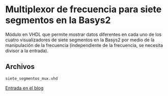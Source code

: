 Multiplexor de frecuencia para siete segmentos en la Basys2
=====

Módulo en VHDL que permite mostrar datos diferentes en cada uno de los cuatro visualizadores de siete segmentos en la Basys2 por medio de la manipulación de la frecuencia (independiente de la frecuencia, se necesita divisor a la entrada).


Archivos
-----

	siete_segmentos_mux.vhd

[Entrada en el blog](http://www.estadofinito.com/multiplexores-siete-segmentos/)
